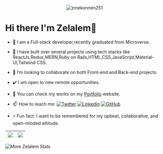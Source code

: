 <p align="center"> 
	<img src="https://komarev.com/ghpvc/?username=zmekonnen251&label=Profile%20views&color=0e75b6&style=plastic" alt="zmekonnen251" /> 
</p>

# Hi there I'm Zelalem👋

- 🌱 I am a Full-stack developer,recently graduated from Microverse.
- 🤝 I have built over several projects using tech stacks like ReactJs,Redux,MERN,Ruby on Rails,HTML,CSS,JavaScript,Material-UI,Tailwind CSS.
- 👯 I’m looking to collaborate on both Front-end and Back-end projects.
- ✔️  I am open to new remote opportunities.
- 🧔 You can check my works on my [Portfolio](https://zelalem-mekonnen.netlify.app/) website.
- 📫 How to reach me: [![Twitter](https://img.shields.io/twitter/follow/mek_zela?style=social)](https://twitter.com/mek_zela)
[![Linkedin](https://img.shields.io/badge/-Zelalem-blue?style=flat-square&logo=Linkedin&logoColor=white&link=https://www.linkedin.com/in/zelalem-getachew/)](https://www.linkedin.com/in/thaianebraga/)
[![GitHub](https://img.shields.io/github/followers/zmekonnen251?label=follow&style=social)](https://github.com/zmekonnen251)

- ⚡ Fun fact:  I want to be remembered for my upbeat, collaborative, and open-minded attitude.

| <a href="https://github.com/zmekonnen251/github-readme-stats"><img align="center" src="https://github-readme-stats.vercel.app/api?username=zmekonnen251&show_icons=true&theme=blue-green&border_color=61dafb&hide_border=true&count_private=true" /></a> | <a href="https://github.com/zmekonnen251/github-readme-stats"><img align="center" src="https://github-readme-stats.vercel.app/api/top-langs/?username=zmekonnen251&title_color=61dafb&text_color=ffffff&icon_color=61dafb&bg_color=20232a&layout=compact&border_color=61dafb&hide_border=true&hide=html,css,scss&count_private=true&langs_count=8"  /></a> |
| ------------- | ------------- |
  
  
<p><img align="center" src="http://github-readme-streak-stats.herokuapp.com?user=zmekonnen251&theme=blue-green&hide_border=true&date_format=j%20M%5B%20Y%5D" alt="More Zelalem Stats" /></p>

</a>
     



